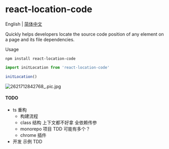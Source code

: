 # react-location-code

English | [简体中文](./README_CN.md)

Quickly helps developers locate the source code position of any element on a page and its file dependencies.

Usage

```shell
npm install react-location-code
```

```javascript
import initLocation from 'react-location-code'

initLocation()
```

![2621712842768_.pic.jpg](https://p9-juejin.byteimg.com/tos-cn-i-k3u1fbpfcp/89a7ce4fd0204c59857224a4c470ed3a~tplv-k3u1fbpfcp-jj-mark:3024:0:0:0:q75.awebp#?w=1220&h=816&s=72476&e=png&b=f3f3f3)

#### TODO

- ts 重构
  - 构建流程
  - class 结构 上下文都不好拿 全依赖传参
  - monorepo 项目 TDD 可能有多个？
  - chrome 插件
- 开发 示例 TDD
